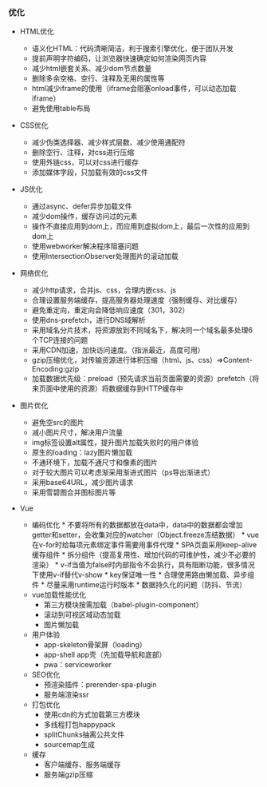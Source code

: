 ### 优化
  - HTML优化
    * 语义化HTML：代码清晰简洁，利于搜索引擎优化，便于团队开发
    * 提前声明字符编码，让浏览器快速确定如何渲染网页内容
    * 减少html嵌套关系、减少dom节点数量
    * 删除多余空格、空行、注释及无用的属性等
    * html减少iframe的使用（iframe会阻塞onload事件，可以动态加载iframe）
    * 避免使用table布局
  
  - CSS优化
    * 减少伪类选择器、减少样式层数、减少使用通配符
    * 删除空行、注释，对css进行压缩
    * 使用外链css，可以对css进行缓存
    * 添加媒体字段，只加载有效的css文件

  - JS优化
    - 通过async、defer异步加载文件
    - 减少dom操作，缓存访问过的元素
    - 操作不直接应用到dom上，而应用到虚拟dom上，最后一次性的应用到dom上
    - 使用webworker解决程序阻塞问题
    - 使用IntersectionObserver处理图片的滚动加载

  - 网络优化
    * 减少http请求，合并js、css，合理内嵌css、js
    * 合理设置服务端缓存，提高服务器处理速度（强制缓存、对比缓存）
    * 避免重定向，重定向会降低响应速度（301，302）
    * 使用dns-prefetch，进行DNS域解析
    * 采用域名分片技术，将资源放到不同域名下，解决同一个域名最多处理6个TCP连接的问题
    * 采用CDN加速，加快访问速度。（指派最近，高度可用）
    * gzip压缩优化，对传输资源进行体积压缩（html、js、css）=>Content-Encoding:gzip
    * 加载数据优先级：preload（预先请求当前页面需要的资源）prefetch（将来页面中使用的资源）将数据缓存到HTTP缓存中
  
  - 图片优化
    * 避免空src的图片
    * 减小图片尺寸，解决用户流量
    * img标签设置alt属性，提升图片加载失败时的用户体验
    * 原生的loading：lazy图片懒加载
    * 不通环境下，加载不通尺寸和像素的图片
    * 对于较大图片可以考虑渐采用渐进式图片（ps导出渐进式）
    * 采用base64URL，减少图片请求
    * 采用雪碧图合并图标图片等
  
  - Vue
    - 编码优化
          * 不要将所有的数据都放在data中，data中的数据都会增加getter和setter，会收集对应的watcher（Object.freeze冻结数据）
          * vue在v-for时给每项元素绑定事件需要用事件代理
          * SPA页面采用keep-alive缓存组件
          * 拆分组件（提高复用性、增加代码的可维护性，减少不必要的渲染）
          * v-if当值为false时内部指令不会执行，具有阻断功能，很多情况下使用v-if替代v-show
          * key保证唯一性
          * 合理使用路由懒加载、异步组件
          * 尽量采用runtime运行时版本
          * 数据持久化的问题（防抖、节流）
    - vue加载性能优化
        * 第三方模块按需加载（babel-plugin-component）
        * 滚动到可视区域动态加载
        * 图片懒加载
    - 用户体验
        * app-skeleton骨架屏（loading）
        * app-shell app壳（先加载导航和底部）
        * pwa：serviceworker
    - SEO优化
        * 预渲染插件：prerender-spa-plugin
        * 服务端渲染ssr
    - 打包优化
        * 使用cdn的方式加载第三方模块
        * 多线程打包happypack
        * splitChunks抽离公共文件
        * sourcemap生成
    - 缓存
        * 客户端缓存、服务端缓存
        * 服务端gzip压缩